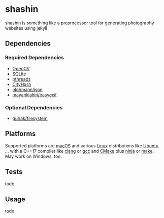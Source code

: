 # shashin
shashin is something like a preprocessor tool for generating photography websites using jekyll

## Dependencies

### Required Dependencies
- [OpenCV](https://opencv.org)
- [SQLite](https://www.sqlite.org)
- [pthreads](https://en.wikipedia.org/wiki/POSIX_Threads)
- [CityHash](https://github.com/aappleby/smhasher)
- [nlohmann/json](https://github.com/nlohmann/json)
- [mayanklahiri/easyexif](https://github.com/mayanklahiri/easyexif)

### Optional Dependencies
- [gulrak/filesystem](https://github.com/gulrak/filesystem)

## Platforms

Supported platforms are [macOS](https://www.apple.com/macos/) and various [Linux](https://en.wikipedia.org/wiki/Linux) distributions like [Ubuntu](https://ubuntu.com), ... with a C++17 compiler like [clang](https://clang.llvm.org/) or [gcc](https://gcc.gnu.org/) and [CMake](https://cmake.org/) plus [ninja](https://ninja-build.org/) or [make](https://www.gnu.org/software/make/). May work on Windows, too.

## Tests

todo

## Usage

todo
